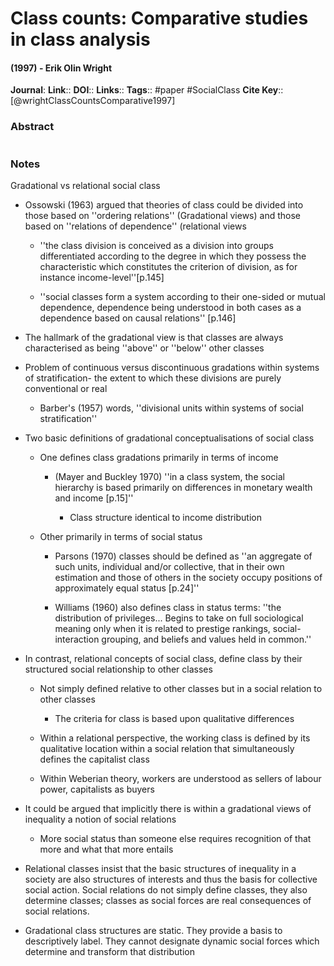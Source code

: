 # Class counts: Comparative studies in class analysis
#### (1997) - Erik Olin Wright
**Journal**: 
**Link**:: 
**DOI**:: 
**Links**:: 
**Tags**:: #paper #SocialClass 
**Cite Key**:: [@wrightClassCountsComparative1997]

### Abstract

```

```

### Notes

Gradational vs relational social class

- Ossowski (1963) argued that theories of class could be divided into those based on ''ordering relations'' (Gradational views) and those based on ''relations of dependence'' (relational views
    
    - ''the class division is conceived as a division into groups differentiated according to the degree in which they possess the characteristic which constitutes the criterion of division, as for instance income-level''[p.145]
        
    - ''social classes form a system according to their one-sided or mutual dependence, dependence being understood in both cases as a dependence based on causal relations'' [p.146]
        
- The hallmark of the gradational view is that classes are always characterised as being ''above'' or ''below'' other classes
    
- Problem of continuous versus discontinuous gradations within systems of stratification- the extent to which these divisions are purely conventional or real
    
    - Barber's (1957) words, ''divisional units within systems of social stratification''
        
- Two basic definitions of gradational conceptualisations of social class
    
    - One defines class gradations primarily in terms of income
        
        - (Mayer and Buckley 1970) ''in a class system, the social hierarchy is based primarily on differences in monetary wealth and income [p.15]''
            
            - Class structure identical to income distribution
                
    - Other primarily in terms of social status
        
        - Parsons (1970) classes should be defined as ''an aggregate of such units, individual and/or collective, that in their own estimation and those of others in the society occupy positions of approximately equal status [p.24]''
            
        - Williams (1960) also defines class in status terms: ''the distribution of privileges... Begins to take on full sociological meaning only when it is related to prestige rankings, social-interaction grouping, and beliefs and values held in common.''
            
- In contrast, relational concepts of social class, define class by their structured social relationship to other classes
    
    - Not simply defined relative to other classes but in a social relation to other classes
        
        - The criteria for class is based upon qualitative differences
            
    - Within a relational perspective, the working class is defined by its qualitative location within a social relation that simultaneously defines the capitalist class
        
    - Within Weberian theory, workers are understood as sellers of labour power, capitalists as buyers
        
- It could be argued that implicitly there is within a gradational views of inequality a notion of social relations
    
    - More social status than someone else requires recognition of that more and what that more entails
        
- Relational classes insist that the basic structures of inequality in a society are also structures of interests and thus the basis for collective social action. Social relations do not simply define classes, they also determine classes; classes as social forces are real consequences of social relations.
    
- Gradational class structures are static. They provide a basis to descriptively label. They cannot designate dynamic social forces which determine and transform that distribution